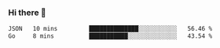 ### Hi there 👋

<!--START_SECTION:waka-->

```txt
JSON   10 mins         ██████████████░░░░░░░░░░░   56.46 %
Go     8 mins          ███████████░░░░░░░░░░░░░░   43.54 %
```

<!--END_SECTION:waka-->

<!--
**jerry-shao/jerry-shao** is a ✨ _special_ ✨ repository because its `README.md` (this file) appears on your GitHub profile.

Here are some ideas to get you started:

- 🔭 I’m currently working on ...
- 🌱 I’m currently learning ...
- 👯 I’m looking to collaborate on ...
- 🤔 I’m looking for help with ...
- 💬 Ask me about ...
- 📫 How to reach me: ...
- 😄 Pronouns: ...
- ⚡ Fun fact: ...
-->
